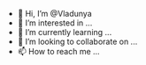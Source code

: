 - 👋 Hi, I’m @Vladunya
- 👀 I’m interested in ...
- 🌱 I’m currently learning ...
- 💞️ I’m looking to collaborate on ...
- 📫 How to reach me ...

<!---
Vladunya/Vladunya is a ✨ special ✨ repository because its `README.md` (this file) appears on your GitHub profile.
You can click the Preview link to take a look at your changes.
--->
